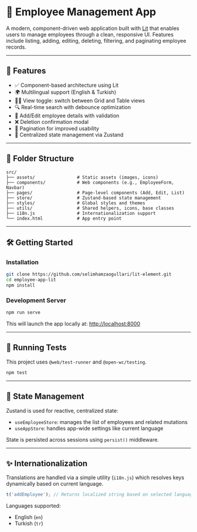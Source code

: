 # 🧩 Employee Management App

A modern, component-driven web application built with [Lit](https://lit.dev/) that enables users to manage employees through a clean, responsive UI. Features include listing, adding, editing, deleting, filtering, and paginating employee records.

---

## 🚀 Features

- ✅ Component-based architecture using Lit
- 🌍 Multilingual support (English & Turkish)
- 👨‍💼 View toggle: switch between Grid and Table views
- 🔍 Real-time search with debounce optimization
- 📝 Add/Edit employee details with validation
- ❌ Deletion confirmation modal
- 📄 Pagination for improved usability
- 🔧 Centralized state management via Zustand

---

## 📁 Folder Structure

```
src/
├── assets/                # Static assets (images, icons)
├── components/            # Web components (e.g., EmployeeForm, Navbar)
├── pages/                 # Page-level components (Add, Edit, List)
├── store/                 # Zustand-based state management
├── styles/                # Global styles and themes
├── utils/                 # Shared helpers, icons, base classes
├── i18n.js                # Internationalization support
└── index.html             # App entry point
```

---

## 🛠️ Getting Started

### Installation

```bash
git clone https://github.com/selimhamzaogullari/lit-element.git
cd employee-app-lit
npm install
```

### Development Server

```bash
npm run serve
```

This will launch the app locally at: [http://localhost:8000](http://localhost:8000)

---

## 🧪 Running Tests

This project uses `@web/test-runner` and `@open-wc/testing`.

```bash
npm test
```

---

## 🧠 State Management

Zustand is used for reactive, centralized state:

- `useEmployeeStore`: manages the list of employees and related mutations
- `useAppStore`: handles app-wide settings like current language

State is persisted across sessions using `persist()` middleware.

---

## ✨ Internationalization

Translations are handled via a simple utility (`i18n.js`) which resolves keys dynamically based on current language.

```js
t('addEmployee'); // Returns localized string based on selected language
```

Languages supported:

- English (`en`)
- Turkish (`tr`)
